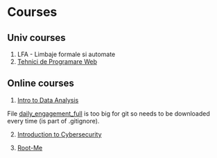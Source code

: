 # Courses

## Univ courses

1. LFA - Limbaje formale si automate
2. [Tehnici de Programare Web](https://github.com/WebToLearn/laborator-tehnici-web)

## Online courses

1. [Intro to Data Analysis](https://classroom.udacity.com/courses/ud170)

File [daily_engagement_full](https://www.udacity.com/api/nodes/5430778793/supplemental_media/daily-engagement-fullcsv/download) is too big for git so needs to be downloaded every time (is part of .gitignore).

2. [Introduction to Cybersecurity](https://classroom.udacity.com/courses/ud1337)

3. [Root-Me](https://www.root-me.org/en/Challenges/App-Script/)
